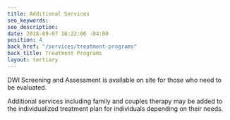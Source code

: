 ```yaml
---
title: Additional Services
seo_keywords:
seo_description:
date: 2018-09-07 16:22:00 -04:00
position: 4
back_href: "/services/treatment-programs"
back_title: Treatment Programs
layout: tertiary
---
```


DWI Screening and Assessment is available on site for those who need to be evaluated.

Additional services including family and couples therapy may be added to the individualized treatment plan for individuals depending on their needs.
